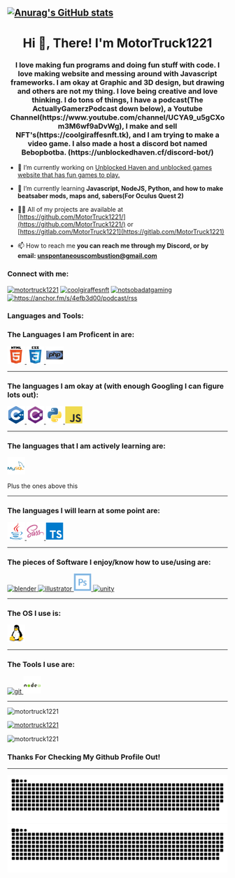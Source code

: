 [![Anurag's GitHub stats](https://github-readme-stats.vercel.app/api?username=MotorTruck1221&show_icons=true&theme=gotham)](https://github.com/anuraghazra/github-readme-stats)
---
<h1 align="center">Hi 👋, There! I'm MotorTruck1221</h1>
<h3 align="center">I love making fun programs and doing fun stuff with code. I love making website and messing around with Javascript frameworks. I am okay at Graphic and 3D design, but drawing and others are not my thing. I love being creative and love thinking. I do tons of things, I have a podcast(The ActuallyGamerzPodcast down below), a Youtube Channel(https://www.youtube.com/channel/UCYA9_u5gCXom3M6wf9aDvWg), I make and sell NFT's(https://coolgiraffesnft.tk), and I am trying to make a video game. I also made a host a discord bot named Bebopbotba. (https://unblockedhaven.cf/discord-bot/)</h3>


- 🔭 I’m currently working on [Unblocked Haven and unblocked games website that has fun games to play.](https://unblockedhaven.cf)

- 🌱 I’m currently learning **Javascript, NodeJS, Python, and how to make beatsaber mods, maps and, sabers(For Oculus Quest 2)**

- 👨‍💻 All of my projects are available at [https://github.com/MotorTruck1221/](https://github.com/MotorTruck1221/) or [https://gitlab.com/MotorTruck1221](https://gitlab.com/MotorTruck1221)

- 📫 How to reach me **you can reach me through my Discord, or by email: unspontaneouscombustion@gmail.com**

<h3 align="left">Connect with me:</h3>
<p align="left">
<a href="https://codepen.io/motortruck1221" target="blank"><img align="center" src="https://raw.githubusercontent.com/rahuldkjain/github-profile-readme-generator/master/src/images/icons/Social/codepen.svg" alt="motortruck1221" height="30" width="40" /></a>
<a href="https://instagram.com/coolgiraffesnft" target="blank"><img align="center" src="https://raw.githubusercontent.com/rahuldkjain/github-profile-readme-generator/master/src/images/icons/Social/instagram.svg" alt="coolgiraffesnft" height="30" width="40" /></a>
<a href="https://www.youtube.com/c/notsobadatgaming" target="blank"><img align="center" src="https://raw.githubusercontent.com/rahuldkjain/github-profile-readme-generator/master/src/images/icons/Social/youtube.svg" alt="notsobadatgaming" height="30" width="40" /></a>
<a href="/https://anchor.fm/s/4efb3d00/podcast/rss" target="blank"><img align="center" src="https://raw.githubusercontent.com/rahuldkjain/github-profile-readme-generator/master/src/images/icons/Social/rss.svg" alt="https://anchor.fm/s/4efb3d00/podcast/rss" height="30" width="40" /></a>
</p>

<h3 align="left">Languages and Tools:</h3>
<p align="left"> 
<h3 align=left>The Languages I am Proficent in are:</h3>
<a href="https://www.w3.org/html/" target="_blank" rel="noreferrer"> <img src="https://raw.githubusercontent.com/devicons/devicon/master/icons/html5/html5-original-wordmark.svg" alt="html5" width="40" height="40"/> </a> <a href="https://www.w3schools.com/css/" target="_blank" rel="noreferrer"> <img src="https://raw.githubusercontent.com/devicons/devicon/master/icons/css3/css3-original-wordmark.svg" alt="css3" width="40" height="40"/> </a> <a href="https://www.php.net" target="_blank" rel="noreferrer"> <img src="https://raw.githubusercontent.com/devicons/devicon/master/icons/php/php-original.svg" alt="php" width="40" height="40"/> </a>

---
<h3 align="left">The languages I am okay at (with enough Googling I can figure lots out):</h3>
<a href="https://www.w3schools.com/cpp/" target="_blank" rel="noreferrer"> <img src="https://raw.githubusercontent.com/devicons/devicon/master/icons/cplusplus/cplusplus-original.svg" alt="cplusplus" width="40" height="40"/> </a> <a href="https://www.w3schools.com/cs/" target="_blank" rel="noreferrer"> <img src="https://raw.githubusercontent.com/devicons/devicon/master/icons/csharp/csharp-original.svg" alt="csharp" width="40" height="40"/> </a> <a href="https://www.python.org" target="_blank" rel="noreferrer"> <img src="https://raw.githubusercontent.com/devicons/devicon/master/icons/python/python-original.svg" alt="python" width="40" height="40"/> </a> <a href="https://developer.mozilla.org/en-US/docs/Web/JavaScript" target="_blank" rel="noreferrer"> <img src="https://raw.githubusercontent.com/devicons/devicon/master/icons/javascript/javascript-original.svg" alt="javascript" width="40" height="40"/> </a> 

---
<h3 align="left">The languages that I am actively learning are:</h3>
<a href="https://www.mysql.com/" target="_blank" rel="noreferrer"> <img src="https://raw.githubusercontent.com/devicons/devicon/master/icons/mysql/mysql-original-wordmark.svg" alt="mysql" width="40" height="40"/> </a> <p>Plus the ones above this</p>

---
<h3 align="left">The languages I  will learn at some point are:</h3>
<a href="https://www.java.com" target="_blank" rel="noreferrer"> <img src="https://raw.githubusercontent.com/devicons/devicon/master/icons/java/java-original.svg" alt="java" width="40" height="40"/> </a> <a href="https://sass-lang.com" target="_blank" rel="noreferrer"> <img src="https://raw.githubusercontent.com/devicons/devicon/master/icons/sass/sass-original.svg" alt="sass" width="40" height="40"/> </a> <a href="https://www.typescriptlang.org/" target="_blank" rel="noreferrer"> <img src="https://raw.githubusercontent.com/devicons/devicon/master/icons/typescript/typescript-original.svg" alt="typescript" width="40" height="40"/> </a> 

---

<h3 align="left">The pieces of Software I enjoy/know how to use/using are:</h3>
<a href="https://www.blender.org/" target="_blank" rel="noreferrer"> 
<img src="https://download.blender.org/branding/community/blender_community_badge_white.svg" alt="blender" width="40" height="40"/> </a> <a href="https://www.adobe.com/in/products/illustrator.html" target="_blank" rel="noreferrer"> <img src="https://www.vectorlogo.zone/logos/adobe_illustrator/adobe_illustrator-icon.svg" alt="illustrator" width="40" height="40"/> </a> <a href="https://www.photoshop.com/en" target="_blank" rel="noreferrer"> <img src="https://raw.githubusercontent.com/devicons/devicon/master/icons/photoshop/photoshop-line.svg" alt="photoshop" width="40" height="40"/> </a> <a href="https://unity.com/" target="_blank" rel="noreferrer"> <img src="https://www.vectorlogo.zone/logos/unity3d/unity3d-icon.svg" alt="unity" width="40" height="40"/> </a> </p>

---

<h3 align="left">The OS I use is:</h3>
<a href="https://www.linux.org/" target="_blank" rel="noreferrer"> <img src="https://raw.githubusercontent.com/devicons/devicon/master/icons/linux/linux-original.svg" alt="linux" width="40" height="40"/> </a> 

---

<h3 align="left">The Tools I use are:</h3>
<a href="https://git-scm.com/" target="_blank" rel="noreferrer"> <img src="https://www.vectorlogo.zone/logos/git-scm/git-scm-icon.svg" alt="git" width="40" height="40"/> </a> 
<a href="https://nodejs.org" target="_blank" rel="noreferrer"> <img src="https://raw.githubusercontent.com/devicons/devicon/master/icons/nodejs/nodejs-original-wordmark.svg" alt="nodejs" width="40" height="40"/> </a> 




---
<p align="left"> <img src="https://komarev.com/ghpvc/?username=motortruck1221&label=Profile%20views&color=0e75b6&style=flat" alt="motortruck1221" /> </p>

<p align="left"> <a href="https://github.com/ryo-ma/github-profile-trophy"><img src="https://github-profile-trophy.vercel.app/?username=motortruck1221" alt="motortruck1221" /></a> </p>


<p><img align="center" src="https://github-readme-stats.vercel.app/api/top-langs?username=motortruck1221&show_icons=true&locale=en&layout=compact" alt="motortruck1221" /></p>


<h3 align="left">Thanks For Checking My Github Profile Out!</h3>

---
![github contribution grid snake animation](https://raw.githubusercontent.com/motortruck1221/motortruck1221/output/github-contribution-grid-snake-dark.svg#gh-dark-mode-only)![github contribution grid snake animation](https://raw.githubusercontent.com/motortruck1221/motortruck1221/output/github-contribution-grid-snake.svg#gh-light-mode-only)
